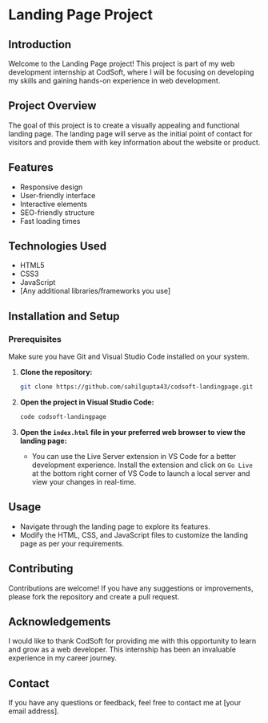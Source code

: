 # Landing Page Project

## Introduction
Welcome to the Landing Page project! This project is part of my web development internship at CodSoft, where I will be focusing on developing my skills and gaining hands-on experience in web development.

## Project Overview
The goal of this project is to create a visually appealing and functional landing page. The landing page will serve as the initial point of contact for visitors and provide them with key information about the website or product.

## Features
- Responsive design
- User-friendly interface
- Interactive elements
- SEO-friendly structure
- Fast loading times

## Technologies Used
- HTML5
- CSS3
- JavaScript
- [Any additional libraries/frameworks you use]

## Installation and Setup

### Prerequisites
Make sure you have Git and Visual Studio Code installed on your system.

1. **Clone the repository:**
    ```bash
    git clone https://github.com/sahilgupta43/codsoft-landingpage.git
    ```

2. **Open the project in Visual Studio Code:**
    ```bash
    code codsoft-landingpage
    ```

3. **Open the `index.html` file in your preferred web browser to view the landing page:**
    - You can use the Live Server extension in VS Code for a better development experience. Install the extension and click on `Go Live` at the bottom right corner of VS Code to launch a local server and view your changes in real-time.

## Usage
- Navigate through the landing page to explore its features.
- Modify the HTML, CSS, and JavaScript files to customize the landing page as per your requirements.

## Contributing
Contributions are welcome! If you have any suggestions or improvements, please fork the repository and create a pull request.

## Acknowledgements
I would like to thank CodSoft for providing me with this opportunity to learn and grow as a web developer. This internship has been an invaluable experience in my career journey.

## Contact
If you have any questions or feedback, feel free to contact me at [your email address].
